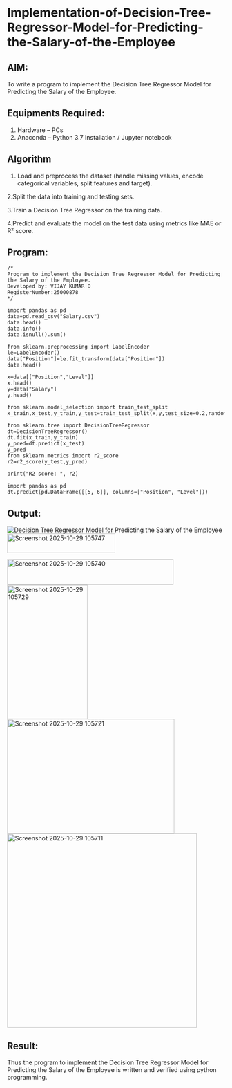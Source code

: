 # Implementation-of-Decision-Tree-Regressor-Model-for-Predicting-the-Salary-of-the-Employee

## AIM:
To write a program to implement the Decision Tree Regressor Model for Predicting the Salary of the Employee.

## Equipments Required:
1. Hardware – PCs
2. Anaconda – Python 3.7 Installation / Jupyter notebook

## Algorithm
1. Load and preprocess the dataset (handle missing values, encode categorical variables, split features and target).

2.Split the data into training and testing sets.

3.Train a Decision Tree Regressor on the training data.

4.Predict and evaluate the model on the test data using metrics like MAE or R² score.


## Program:
```
/*
Program to implement the Decision Tree Regressor Model for Predicting the Salary of the Employee.
Developed by: VIJAY KUMAR D
RegisterNumber:25000878  
*/
```
```
import pandas as pd
data=pd.read_csv("Salary.csv")
data.head()
data.info()
data.isnull().sum()
```
```
from sklearn.preprocessing import LabelEncoder
le=LabelEncoder()
data["Position"]=le.fit_transform(data["Position"])
data.head()
```
```
x=data[["Position","Level"]]
x.head()
y=data["Salary"]
y.head()
```
```
from sklearn.model_selection import train_test_split
x_train,x_test,y_train,y_test=train_test_split(x,y,test_size=0.2,random_state=2)
```
```
from sklearn.tree import DecisionTreeRegressor
dt=DecisionTreeRegressor()
dt.fit(x_train,y_train)
y_pred=dt.predict(x_test)
y_pred
from sklearn.metrics import r2_score
r2=r2_score(y_test,y_pred)
```
```
print("R2 score: ", r2)
```
```
import pandas as pd
dt.predict(pd.DataFrame([[5, 6]], columns=["Position", "Level"]))
```


## Output:
![Decision Tree Regressor Model for Predicting the Salary of the Employee](sam.png)
<img width="250" height="45" alt="Screenshot 2025-10-29 105747" src="https://github.com/user-attachments/assets/1473a100-5e76-4d44-947f-2bcc2ca78a22" />

<img width="385" height="60" alt="Screenshot 2025-10-29 105740" src="https://github.com/user-attachments/assets/b3f0e623-fcb2-49db-ae1d-84abd3f93d90" />

<img width="186" height="310" alt="Screenshot 2025-10-29 105729" src="https://github.com/user-attachments/assets/2544969f-c5e4-4729-be36-e6ad882a35ac" />

<img width="387" height="265" alt="Screenshot 2025-10-29 105721" src="https://github.com/user-attachments/assets/d80b70eb-87a4-4bba-99b0-d66eb301b1cb" />

<img width="439" height="449" alt="Screenshot 2025-10-29 105711" src="https://github.com/user-attachments/assets/f8bbf8a5-6108-4e38-bd06-c1f16ade7fe2" />




## Result:
Thus the program to implement the Decision Tree Regressor Model for Predicting the Salary of the Employee is written and verified using python programming.
